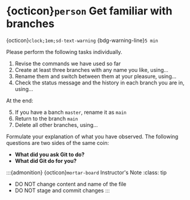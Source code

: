 
# {octicon}`person` Get familiar with branches
{octicon}`clock;1em;sd-text-warning` {bdg-warning-line}`5 min`

Please perform the following tasks individually.

1. Revise the commands we have used so far
2. Create at least three branches with any name you like, using...
3. Rename them and switch between them at your pleasure, using...
4. Check the status message and the history in each branch you are in, using...
<!-- **Take note of the output of the Git commands** -->

At the end:

5. If you have a banch `master`, rename it as `main`
6. Return to the branch `main`
7. Delete all other branches, using...

Formulate your explanation of what you have observed. The following questions are two sides of the same coin: 
* **What did you ask Git to do?**
* **What did Git do for you?**

:::{admonition} {octicon}`mortar-board` Instructor's Note 
:class: tip
* DO NOT change content and name of the file
* DO NOT stage and commit changes
:::

